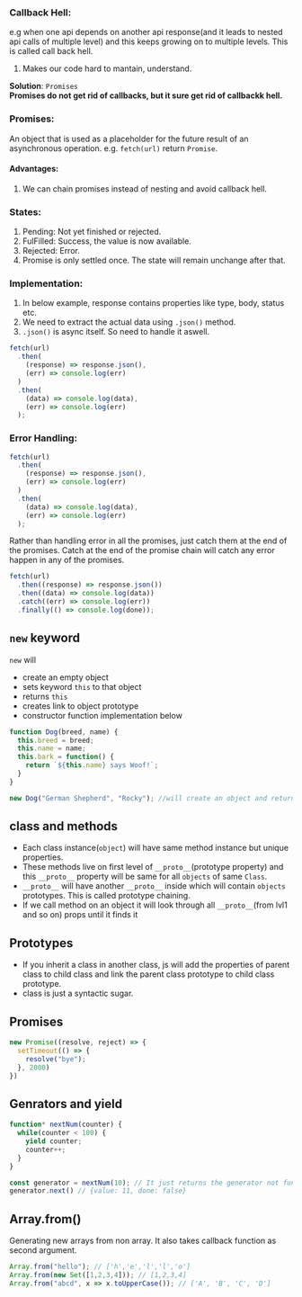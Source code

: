 ### Callback Hell:

e.g when one api depends on another api response(and it leads to nested api calls of multiple level) and this keeps growing on to multiple levels. This is called call back hell.

1. Makes our code hard to mantain, understand.

**Solution**: `Promises`\
**Promises do not get rid of callbacks, but it sure get rid of callbackk hell.**

### Promises:

An object that is used as a placeholder for the future result of an asynchronous operation.
e.g. `fetch(url)` return `Promise`.

#### Advantages:

1. We can chain promises instead of nesting and avoid callback hell.

### States:

1. Pending: Not yet finished or rejected.
2. FulFilled: Success, the value is now available.
3. Rejected: Error.
4. Promise is only settled once. The state will remain unchange after that.

### Implementation:

1. In below example, response contains properties like type, body, status etc.
2. We need to extract the actual data using `.json()` method.
3. `.json()` is async itself. So need to handle it aswell.

```js
fetch(url)
  .then(
    (response) => response.json(),
    (err) => console.log(err)
  )
  .then(
    (data) => console.log(data),
    (err) => console.log(err)
  );
```

### Error Handling:

```js
fetch(url)
  .then(
    (response) => response.json(),
    (err) => console.log(err)
  )
  .then(
    (data) => console.log(data),
    (err) => console.log(err)
  );
```

Rather than handling error in all the promises, just catch them at the end of the promises. Catch at the end of the promise chain will catch any error happen in any of the promises.

```js
fetch(url)
  .then((response) => response.json())
  .then((data) => console.log(data))
  .catch((err) => console.log(err))
  .finally(() => console.log(done));
```

## `new`  keyword
`new` will 
- create an empty object
- sets keyword `this` to that object
- returns `this`
- creates link to object prototype
- constructor function implementation below
```js
function Dog(breed, name) {
  this.breed = breed;
  this.name = name;
  this.bark = function() {
    return `${this.name} says Woof!`;
  }
}

new Dog("German Shepherd", "Rocky"); //will create an object and returns the this reference without any return statement
```

## class and methods
- Each class instance(`object`) will have same method instance but unique properties. 
- These methods live on first level of `__proto__`(prototype property) and this `__proto__` property will be same for all `objects` of same `Class`. 
- `__proto__` will have another `__proto__` inside which will contain `objects` prototypes. This is called prototype chaining.
- If we call method on an object it will look through all `__proto__`(from lvl1 and so on) props until it finds it

## Prototypes
- If you inherit a class in another class, js will add the properties of parent class to child class and link the parent class prototype to child class prototype.
- class is just a syntactic sugar.

## Promises
```js
new Promise((resolve, reject) => {
  setTimeout(() => {
    resolve("bye");
  }, 2000)
})
```

## Genrators and yield
```js
function* nextNum(counter) {
  while(counter < 100) {
    yield counter;
    counter++;
  }
}

const generator = nextNum(10); // It just returns the generator not function
generator.next() // {value: 11, done: false}
```

## Array.from()
Generating new arrays from non array. It also takes callback function as second argument.
```js
Array.from("hello"); // ['h','e','l','l','o']
Array.from(new Set([1,2,3,4])); // [1,2,3,4]
Array.from("abcd", x => x.toUpperCase()); // ['A', 'B', 'C', 'D']
```

